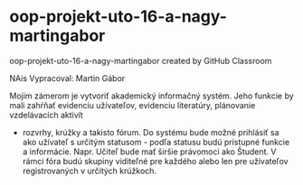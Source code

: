# oop-projekt-uto-16-a-nagy-martingabor
oop-projekt-uto-16-a-nagy-martingabor created by GitHub Classroom

NAis
Vypracoval: Martin Gábor


Mojim zámerom je vytvoriť akademický informačný systém. 
Jeho funkcie by mali zahŕňať evidenciu užívateľov, evidenciu literatúry, plánovanie vzdelávacích aktivít
- rozvrhy, krúžky a takisto fórum. 
Do systému bude možné prihlásiť sa ako užívateľ s určitým statusom - podľa statusu budú prístupné funkcie a informácie. 
Napr. Učiteľ  bude mať širšie právomoci ako Študent. 
V rámci fóra  budú skupiny viditeľné pre každého alebo len pre užívateľov registrovaných v určitých krúžkoch.


